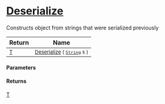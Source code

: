 # [Deserialize](./SerializationHelper-100664139.md)

Constructs object from strings that were serialized previously

| Return | Name | 
| --- | --- | 
| <sub>[T](./SerializationHelper-100664139.md)</sub>| <sub>[Deserialize](./SerializationHelper-100664139.md) ( [`String`](https://docs.microsoft.com/en-us/dotnet/api/System.String) s )</sub>| <br>


#### Parameters

#### Returns
[T](./SerializationHelper-100664139.md)